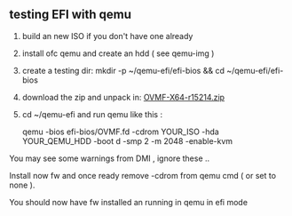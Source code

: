 ## testing EFI with qemu

1.  build an new ISO if you don't have one already
2.  install ofc qemu and create an hdd ( see qemu-img )
3.  create a testing dir:
    mkdir -p ~/qemu-efi/efi-bios && cd ~/qemu-efi/efi-bios
4.  download the zip and unpack in:
     [OVMF-X64-r15214.zip](https://sourceforge.net/projects/edk2/files/OVMF/OVMF-X64-r15214.zip)
5.  cd ~/qemu-efi and run qemu like this :

    qemu -bios efi-bios/OVMF.fd -cdrom YOUR_ISO -hda YOUR_QEMU_HDD -boot d -smp 2 -m 2048 -enable-kvm

You may see some warnings from DMI , ignore these ..

Install now fw and once ready remove -cdrom from qemu cmd ( or set to none ).

You should now have fw installed an running in qemu in efi mode
